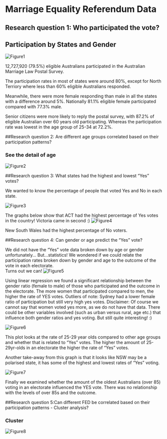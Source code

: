 # Marriage Equality Referendum Data


## Research question 1: Who participated the vote?

## Participation by States and Gender
![Figure1](figure/Participation_by_states_and_gender.png)


12,727,920 (79.5%) eligible Australians participated in the Australian Marriage Law Postal Survey.  

The participation rates in most of states were around 80%, except for North Terriory where less than 60% eligible Australians responded. 

Meanwhile, there were more female responding than male in all the states with a difference around 5%. Nationally 81.1% eligible female participated compared with 77.3% male. 

Senior citizens were more likely to reply the postal survey, with 87.2% of eligible Australian over 60 years old participating. Whereas the participation rate was lowest in the age group of 25-34 at 72.2%.


##Research question 2: Are different age groups correlated based on their participation patterns?
### See the detail of age
![Figure2](figure/Age_correlations.png)



##Research question 3: What states had the highest and lowest “Yes” votes?


We wanted to know the percentage of people that voted Yes and No in each state.

![Figure3](figure/Yes_per_state.png)

The graphs below show that ACT had the highest percentage of Yes votes in the country!
Victoria came in second :)
![Figure4](figure/No_per_state.png)


New South Wales had the highest percentage of No voters.




##Research question 4: Can gender or age predict the “Yes” vote?

We did not have the “Yes” vote data broken down by age or gender unfortunately...
But...statistics!
We wondered if we could relate the participation rates broken down by gender and age to the outcome of the vote in each electorate.  
Turns out we can! 
![Figure5](figure/gender_yes.png)


Using linear regression we found a significant relationship between the gender ratio (female to male) of those who participated and the outcome in the electorate. The more women that participated compared to men, the higher the rate of YES votes.
Outliers of note: Sydney had a lower female ratio of participation but still very high yes votes.
Disclaimer: Of course we cannot say that women voted yes more, as we do not have that data.  There could be other variables involved (such as urban versus rural, age etc.) that influence both gender ratios and yes voting.
But still quite interesting! :)

![Figure6](figure/20s_Yes.png)

This plot looks at the rate of 25-29 year olds compared to other age groups and whether that is related to “Yes” votes.
The higher the amount of 25-29yr-olds in an electorate the higher the rate of “Yes” votes.

Another take-away from this graph is that it looks like NSW may be a polarised state, it has some of the highest and lowest rates of “Yes” voting.

![Figure7](figure/oldies_yes.png)

Finally we examined whether the amount of the oldest Australians (over 85) voting in an electorate influenced the YES vote.
There was no relationship with the levels of over 85s and the outcome.


##Research question 5:Can different FED be correlated based on their participation patterns - Cluster analysis?
### Cluster 
![Figure8](figure/FED_clustering_analysis.png)

